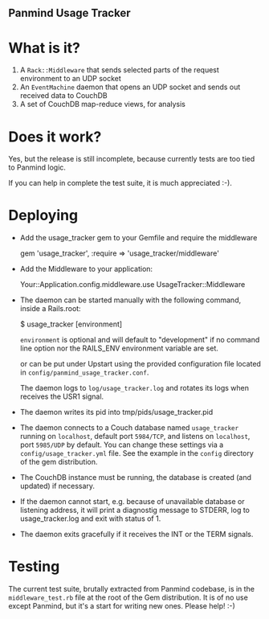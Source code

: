 Panmind Usage Tracker
---------------------

What is it?
===========

 1. A `Rack::Middleware` that sends selected parts of the request environment to an UDP socket
 2. An `EventMachine` daemon that opens an UDP socket and sends out received data to CouchDB
 3. A set of CouchDB map-reduce views, for analysis


Does it work?
=============

Yes, but the release is still incomplete, because currently tests are too
tied to Panmind logic.

If you can help in complete the test suite, it is much appreciated :-).

Deploying
=========

 * Add the usage_tracker gem to your Gemfile and require the middleware

   gem 'usage_tracker', :require => 'usage_tracker/middleware'

 * Add the Middleware to your application:

    Your::Application.config.middleware.use UsageTracker::Middleware

 * The daemon can be started manually with the following command, inside a Rails.root:

     $ usage_tracker [environment]

   `environment` is optional and will default to "development" if no command line
   option nor the RAILS_ENV environment variable are set.

   or can be put under Upstart using the provided configuration file located in
   `config/panmind_usage_tracker.conf`.

   The daemon logs to `log/usage_tracker.log` and rotates its logs when receives
   the USR1 signal.

 * The daemon writes its pid into tmp/pids/usage_tracker.pid

 * The daemon connects to a Couch database named `usage_tracker` running on `localhost`,
   default port `5984/TCP`, and listens on `localhost`, port `5985/UDP` by default.
   You can change these settings via a `config/usage_tracker.yml` file. See the example
   in the `config` directory of the gem distribution.

 * The CouchDB instance must be running, the database is created (and updated)
   if necessary.

 * If the daemon cannot start, e.g. because of unavailable database or listening
   address, it will print a diagnostig message to STDERR, log to usage_tracker.log
   and exit with status of 1.

 * The daemon exits gracefully if it receives the INT or the TERM signals.

Testing
=======

The current test suite, brutally extracted from Panmind codebase, is in the
`middleware_test.rb` file at the root of the Gem distribution. It is of no
use except Panmind, but it's a start for writing new ones. Please help! :-)
